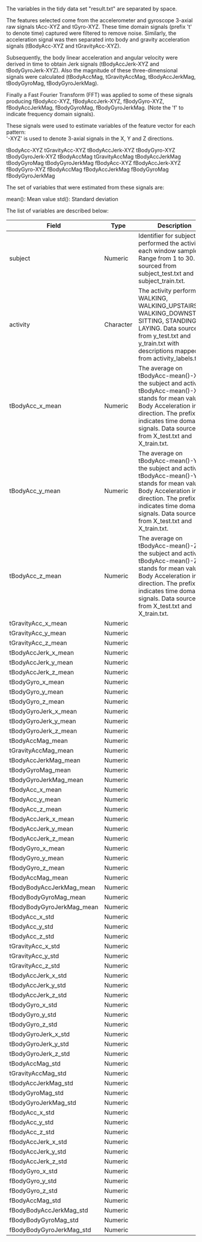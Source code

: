 The variables in the tidy data set "result.txt" are separated by space.  

The features selected come from the accelerometer and gyroscope 3-axial raw signals tAcc-XYZ and tGyro-XYZ. These time domain signals (prefix 't' to denote time) captured were filtered to remove noise. Similarly, the acceleration signal was then separated into body and gravity acceleration signals (tBodyAcc-XYZ and tGravityAcc-XYZ). 

Subsequently, the body linear acceleration and angular velocity were derived in time to obtain Jerk signals (tBodyAccJerk-XYZ and tBodyGyroJerk-XYZ). Also the magnitude of these three-dimensional signals were calculated  (tBodyAccMag, tGravityAccMag, tBodyAccJerkMag, tBodyGyroMag, tBodyGyroJerkMag). 

Finally a Fast Fourier Transform (FFT) was applied to some of these signals producing fBodyAcc-XYZ, fBodyAccJerk-XYZ, fBodyGyro-XYZ, fBodyAccJerkMag, fBodyGyroMag, fBodyGyroJerkMag. (Note the 'f' to indicate frequency domain signals). 

These signals were used to estimate variables of the feature vector for each pattern:  
'-XYZ' is used to denote 3-axial signals in the X, Y and Z directions.

tBodyAcc-XYZ
tGravityAcc-XYZ
tBodyAccJerk-XYZ
tBodyGyro-XYZ
tBodyGyroJerk-XYZ
tBodyAccMag
tGravityAccMag
tBodyAccJerkMag
tBodyGyroMag
tBodyGyroJerkMag
fBodyAcc-XYZ
fBodyAccJerk-XYZ
fBodyGyro-XYZ
fBodyAccMag
fBodyAccJerkMag
fBodyGyroMag
fBodyGyroJerkMag

The set of variables that were estimated from these signals are: 

mean(): Mean value
std(): Standard deviation

The list of variables are described below:

Field|Type|Description
-----|----|-----------
subject|Numeric|Identifier for subject who performed the activity for each window sample.  Range from 1 to 30.  Data sourced from subject\_test.txt and subject\_train.txt.
activity|Character|The activity performed: WALKING, WALKING\_UPSTAIRS, WALKING\_DOWNSTAIRS, SITTING, STANDING, LAYING.  Data sourced from y\_test.txt and y\_train.txt with descriptions mapped from activity_labels.txt
tBodyAcc\_x\_mean|Numeric|The average on tBodyAcc-mean()-X for the subject and activity.  tBodyAcc-mean()-X stands for mean value of Body Acceleration in X direction.  The prefix 't' indicates time domain signals.  Data sourced from X\_test.txt and X\_train.txt.|
tBodyAcc\_y\_mean|Numeric|The average on tBodyAcc-mean()-Y for the subject and activity.  tBodyAcc-mean()-Y stands for mean value of Body Acceleration in Y direction.  The prefix 't' indicates time domain signals.  Data sourced from X\_test.txt and X\_train.txt.|
tBodyAcc\_z\_mean|Numeric|The average on tBodyAcc-mean()-Z for the subject and activity.  tBodyAcc-mean()-Z stands for mean value of Body Acceleration in Z direction.  The prefix 't' indicates time domain signals.  Data sourced from X\_test.txt and X\_train.txt.|
tGravityAcc\_x\_mean|Numeric||
tGravityAcc\_y\_mean|Numeric||
tGravityAcc\_z\_mean|Numeric||
tBodyAccJerk\_x\_mean|Numeric||
tBodyAccJerk\_y\_mean|Numeric||
tBodyAccJerk\_z\_mean|Numeric||
tBodyGyro\_x\_mean|Numeric||
tBodyGyro\_y\_mean|Numeric||
tBodyGyro\_z\_mean|Numeric||
tBodyGyroJerk\_x\_mean|Numeric||
tBodyGyroJerk\_y\_mean|Numeric||
tBodyGyroJerk\_z\_mean|Numeric||
tBodyAccMag\_mean|Numeric||
tGravityAccMag\_mean|Numeric||
tBodyAccJerkMag\_mean|Numeric||
tBodyGyroMag\_mean|Numeric||
tBodyGyroJerkMag\_mean|Numeric||
fBodyAcc\_x\_mean|Numeric||
fBodyAcc\_y\_mean|Numeric||
fBodyAcc\_z\_mean|Numeric||
fBodyAccJerk\_x\_mean|Numeric||
fBodyAccJerk\_y\_mean|Numeric||
fBodyAccJerk\_z\_mean|Numeric||
fBodyGyro\_x\_mean|Numeric||
fBodyGyro\_y\_mean|Numeric||
fBodyGyro\_z\_mean|Numeric||
fBodyAccMag\_mean|Numeric||
fBodyBodyAccJerkMag\_mean|Numeric||
fBodyBodyGyroMag\_mean|Numeric||
fBodyBodyGyroJerkMag\_mean|Numeric||
tBodyAcc\_x\_std|Numeric||
tBodyAcc\_y\_std|Numeric||
tBodyAcc\_z\_std|Numeric||
tGravityAcc\_x\_std|Numeric||
tGravityAcc\_y\_std|Numeric||
tGravityAcc\_z\_std|Numeric||
tBodyAccJerk\_x\_std|Numeric||
tBodyAccJerk\_y\_std|Numeric||
tBodyAccJerk\_z\_std|Numeric||
tBodyGyro\_x\_std|Numeric||
tBodyGyro\_y\_std|Numeric||
tBodyGyro\_z\_std|Numeric||
tBodyGyroJerk\_x\_std|Numeric||
tBodyGyroJerk\_y\_std|Numeric||
tBodyGyroJerk\_z\_std|Numeric||
tBodyAccMag\_std|Numeric||
tGravityAccMag\_std|Numeric||
tBodyAccJerkMag\_std|Numeric||
tBodyGyroMag\_std|Numeric||
tBodyGyroJerkMag\_std|Numeric||
fBodyAcc\_x\_std|Numeric||
fBodyAcc\_y\_std|Numeric||
fBodyAcc\_z\_std|Numeric||
fBodyAccJerk\_x\_std|Numeric||
fBodyAccJerk\_y\_std|Numeric||
fBodyAccJerk\_z\_std|Numeric||
fBodyGyro\_x\_std|Numeric||
fBodyGyro\_y\_std|Numeric||
fBodyGyro\_z\_std|Numeric||
fBodyAccMag\_std|Numeric||
fBodyBodyAccJerkMag\_std|Numeric||
fBodyBodyGyroMag\_std|Numeric||
fBodyBodyGyroJerkMag\_std|Numeric||
